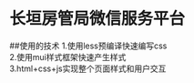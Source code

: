 长垣房管局微信服务平台
======================
##使用的技术
1.使用less预编译快速编写css<br>
2.使用mui样式框架快速产生样式<br>
3.html+css+js实现整个页面样式和用户交互<br>